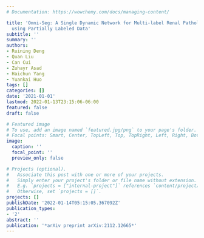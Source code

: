 ```yaml
---
# Documentation: https://wowchemy.com/docs/managing-content/

title: 'Omni-Seg: A Single Dynamic Network for Multi-label Renal Pathology Image Segmentation
  using Partially Labeled Data'
subtitle: ''
summary: ''
authors:
- Ruining Deng
- Quan Liu
- Can Cui
- Zuhayr Asad
- Haichun Yang
- Yuankai Huo
tags: []
categories: []
date: '2021-01-01'
lastmod: 2022-01-13T23:15:06-06:00
featured: false
draft: false

# Featured image
# To use, add an image named `featured.jpg/png` to your page's folder.
# Focal points: Smart, Center, TopLeft, Top, TopRight, Left, Right, BottomLeft, Bottom, BottomRight.
image:
  caption: ''
  focal_point: ''
  preview_only: false

# Projects (optional).
#   Associate this post with one or more of your projects.
#   Simply enter your project's folder or file name without extension.
#   E.g. `projects = ["internal-project"]` references `content/project/deep-learning/index.md`.
#   Otherwise, set `projects = []`.
projects: []
publishDate: '2022-01-14T05:15:05.367092Z'
publication_types:
- '2'
abstract: ''
publication: '*arXiv preprint arXiv:2112.12665*'
---
```

